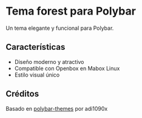 # Tema forest para Polybar

Un tema elegante y funcional para Polybar.

## Características
- Diseño moderno y atractivo
- Compatible con Openbox en Mabox Linux
- Estilo visual único

## Créditos
Basado en [polybar-themes](https://github.com/adi1090x/polybar-themes) por adi1090x
